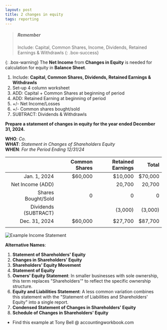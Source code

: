 ```yaml
---
layout: post
title: 2 changes in equity
tags: reporting
---
```


> ##### Remember
>
> Include: Capital, Common Shares, Income, Dividends, Retained Earnings & Withdrawls
{: .box-success}

{: .box-warning}
The **Net Income** from **Changes in Equity** is needed for calculation for equity in **Balance Sheet**.
  
1. Include: **Capital, Common Shares, Dividends, Retained Earnings & Withdrawls**
2. Set-up 4 column worksheet  
3. ADD: Capital + Common Shares at beginning of period  
4. ADD: Retained Earning at beginning of period  
5.  +/- Net Income/Losses  
6.  +/- Common shares bought/sold  
7. SUBTRACT: Dividends & Withdrawls  

**Prepare a statement of changes in equity for the year ended December 31, 2024.**

**WHO**: *Co.*  
**WHAT**: *Statement in Changes of Shareholders Equity*  
**WHEN**: *For the Period Ending 12/31/24*  

|              | Common Shares | Retained Earnings |   Total |
|-------------:|--------------:|------------------:|--------:|
| Jan. 1, 2024 |       $60,000 |           $10,000 | $70,000 |
| Net Income (ADD)|            |            20,700 |  20,700 |
| Shares Bought/Sold |       0 |                 0 |       0 |
| Dividends (SUBTRACT) |        |          (3,000) |  (3,000)|
| Dec. 31, 2024 |       $60,000 |          $27,700 |  $87,700|
|               |               |                  |         |


![Example Income Statement](/assets/tony-bell/equity.numbers.png)

**Alternative Names**:

1. **Statement of Shareholders' Equity**   
2. **Changes in Shareholders' Equity**   
3. **Shareholders' Equity Movement**  
4. **Statement of Equity**   
5. **Owners' Equity Statement**: In smaller businesses with sole ownership, this term replaces "Shareholders'" to reflect the specific ownership structure.   
6. **Equity and Liabilities Statement**: A less common variation combines this statement with the "Statement of Liabilities and Shareholders' Equity" into a single report.   
7. **Condensed Statement of Changes in Shareholders' Equity**   
8. **Schedule of Changes in Shareholders' Equity**   
   
- Find this example at Tony Bell @ accountingworkbook.com


